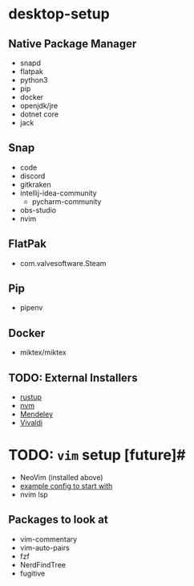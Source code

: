 # desktop-setup

## Native Package Manager ##
- snapd
- flatpak
- python3
- pip
- docker
- openjdk/jre
- dotnet core
- jack

## Snap ##
- code
- discord
- gitkraken
- intellij-idea-community
    - pycharm-community
- obs-studio
- nvim

## FlatPak ##
  - com.valvesoftware.Steam

## Pip ##
  - pipenv

## Docker ##
  - miktex/miktex

## TODO: External Installers ##
- [rustup](https://rustup.rs)
- [nvm](https://github.com/nvm-sh/nvm#installing-and-updating)
- [Mendeley](https://www.mendeley.com/download-desktop-new/)
- [Vivaldi](https://vivaldi.com/download/)


# TODO: `vim` setup [future]#
- NeoVim (installed above)
- [example config to start with](https://gist.github.com/benawad/b768f5a5bbd92c8baabd363b7e79786f)
- nvim lsp

## Packages to look at ##
- vim-commentary
- vim-auto-pairs
- fzf
- NerdFindTree
- fugitive
